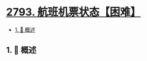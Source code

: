 # [2793. 航班机票状态【困难】](https://github.com/Tdahuyou/TNotes.leetcode/tree/main/notes/2793.%20%E8%88%AA%E7%8F%AD%E6%9C%BA%E7%A5%A8%E7%8A%B6%E6%80%81%E3%80%90%E5%9B%B0%E9%9A%BE%E3%80%91)

<!-- region:toc -->

- [1. 📝 概述](#1--概述)

<!-- endregion:toc -->

## 1. 📝 概述
